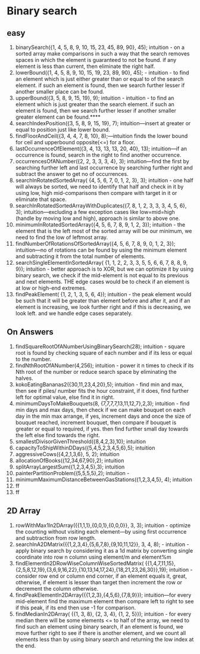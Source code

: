 # **Binary search**

## **easy**

1. binarySearch({1, 4, 5, 8, 9, 10, 15, 23, 45, 89, 90}, 45); intuition - on a sorted array make comparisons in such a
   way that the search removes spaces in which the element is guaranteed to not be found.
   if any element is less
   than current, then eliminate the right half.
2. lowerBound({1, 4, 5, 8, 9, 10, 15, 19, 23, 89, 90}, 45); - intuition - to find an element which is just either
   greater than or equal to of the search element.
   if such an element is found, then we search further lesser if another
   smaller place can be found.
3. upperBound({3, 5, 8, 9, 15, 19}, 9); intuition - intuition - to find an element which is just greater than
   the search element.
   if such an element is found, then we search further lesser if another smaller greater element can
   be found.****
4. searchIndexPosition({3, 5, 8, 9, 15, 19}, 7); intuition—insert at greater or equal to position just like lower
   bound.
5. findFloorAndCeil({3, 4, 4, 7, 8, 10}, 8);—intuition finds the lower bound for ceil and upperbound opposite(<=) for
   a floor.
6. lastOccurrenceOfElement({3, 4, 13, 13, 13, 20, 40}, 13); intuition—if an occurrence is found, search in the right
   to find another occurrence.
7. occurrencesOfANumber({2, 2, 3, 3, 3, 4}, 3); intuition—find the first by searching further left and last occurrence
   by searching further right and subtract the answer to get no of occurrences.
8. searchInRotatedSortedArray( {4, 5, 6, 7, 0, 1, 2, 3}, 3); intuition - one half will always be sorted, we need to
   identify that half and check in it by using low, high mid-comparisons then compare with target in it or eliminate
   that space.
9. searchInRotatedSortedArrayWithDuplicates({7, 8, 1, 2, 3, 3, 3, 4, 5, 6}, 3); intuition—excluding a few exception
   cases like low=mid=high (handle by moving low and high), approach is similar to above one.
10. minimumInRotatedSortedArray({4, 5, 6, 7, 8, 9, 1, 2, 3}); intuition - the element that is the left most of the
    sorted array will be our minimum, we need to find the low of leftmost array.
11. findNumberOfRotationsOfSortedArray({4, 5, 6, 7, 8, 9, 0, 1, 2, 3}); intuition—no of rotations can be found by
    using the minimum element and subtracting it from the total number of elements.
12. searchSingleElementInSortedArray( {1, 1, 2, 2, 3, 3, 5, 5, 6, 6, 7, 8, 8, 9, 9}); intuition - better approach is to
    XOR, but we can optimize it by using binary search, we check if the mid-element is not equal to its previous and next
    elements.
    THE edge cases would be to check if an element is at low or high-end extremes.
13. findPeakElement( {1, 2, 1, 3, 5, 6, 4}); intuition - the peak element would be such that it will be greater than
    element before and after it, and if an element is increasing, we look further right and if this is decreasing, we look
    left.
    and we handle edge cases separately.

## **On Answers**

1. findSquareRootOfANumberUsingBinarySearch(28); intuition - square root is found by checking square of each number and
   if its less or equal to the number.
2. findNthRootOfANumber(4,256); intuition - power it n times to check if its Nth root of the number or reduce search
   space by eliminating the halves.
3. kokoEatingBananas2({30,11,23,4,20},5); intuition - find min and max, then see if piles/ number fits the hour
   constraint, if it does, find further left for optimal value, else find it in right.
4. minimumDaysToMakeBouquets(8, {7,7,7,7,13,11,12,7},2,3); intuition - find min days and max days, then check if we can
   make bouquet on each day in the min max arrange, if yes, increment days and once the size of bouquet reached, increment
   bouquet, then compare if bouquet is greater or equal to required, if yes.
   then find further small day towards the left else find towards the right.
5. smallestDivisorGivenThreshold({8,4,2,3},10); intuition
6. capacityToShipWithinDDays({5,4,5,2,3,4,5,6},5); intuition
7. aggressiveCows({4,2,1,3,6}, 5, 2); intuition
8. allocationOfBooks({12,34,67,90},2); intuition
9. splitArrayLargestSum({1,2,3,4,5},3); intuition
10. painterPartitionProblem({5,5,5,5},2); intuition -
11. minimumMaximumDistanceBetweenGasStations({1,2,3,4,5}, 4); intuition 
12. ff
13. ff

## **2D Array**

1. rowWithMax1In2DArray({{1,1,1},{0,0,1},{0,0,0}}, 3, 3); intuition - optimize the counting without visiting each
   element—by using first occurrence and subtraction from row length.
2. searchInA2DMatrix({{1,2,3,4},{5,6,7,8},{9,10,11,12}}, 3, 4, 8); - intuition - apply binary search by considering it
   as a 1d matrix by converting single coordinate into row n column using element/m and element%m
3. findElementIn2DRowWiseColumnWiseSortedMatrix(
   {{1,4,7,11,15},{2,5,8,12,19},{3,6,9,16,22},{10,13,14,17,24},{18,21,23,26,30}},19); intuition - consider row end or
   column end corner, if an element equals it, great, otherwise, if element is lesser than target then increment the row
   or decrement the column otherwise.
4. findPeakElementIn2DArray({{1,2,3},{4,5,6},{7,8,9}}); intuition—for every mid-element find the maximum element then
   compare left to right to see if this peak, if its end then use -1 for comparison.
5. findMedianIn2DArray( {{1, 3, 8}, {2, 3, 4}, {1, 2, 5}}); intuition - for every median there will be some elements <= to
   half of the array, we need to find such an element using binary search, if an element is found, we move further right to
   see if there is another element, and we count all elements less than by using binary search and returning the low
   index at the end.